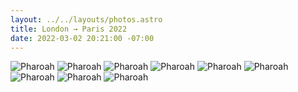 ```yaml
---
layout: ../../layouts/photos.astro
title: London → Paris 2022
date: 2022-03-02 20:21:00 -07:00
---
```


<!-- <GalleryImg
  src="pharoah.jpg"
  alt="A photograph of a pharoah"
  metadata="London, UK • iPhone 12 Wide Camera — 26 mm ƒ1.6" />
 -->

<img src="/images/photos/london-2022/pharoah.jpg" alt="Pharoah" loading="lazy">
<img src="/images/photos/london-2022/pharoah.jpg" alt="Pharoah" loading="lazy">
<img src="/images/photos/london-2022/pharoah.jpg" alt="Pharoah" loading="lazy">
<img src="/images/photos/london-2022/pharoah.jpg" alt="Pharoah" loading="lazy">
<img src="/images/photos/london-2022/pharoah.jpg" alt="Pharoah" loading="lazy">
<img src="/images/photos/london-2022/pharoah.jpg" alt="Pharoah" loading="lazy">
<img src="/images/photos/london-2022/pharoah.jpg" alt="Pharoah" loading="lazy">
<img src="/images/photos/london-2022/pharoah.jpg" alt="Pharoah" loading="lazy">
<img src="/images/photos/london-2022/pharoah.jpg" alt="Pharoah" loading="lazy">
